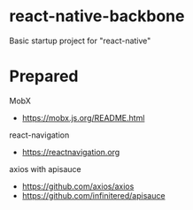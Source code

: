 # react-native-backbone
Basic startup project for "react-native"


# Prepared

MobX
- https://mobx.js.org/README.html

react-navigation
- https://reactnavigation.org

axios with apisauce
- https://github.com/axios/axios
- https://github.com/infinitered/apisauce
